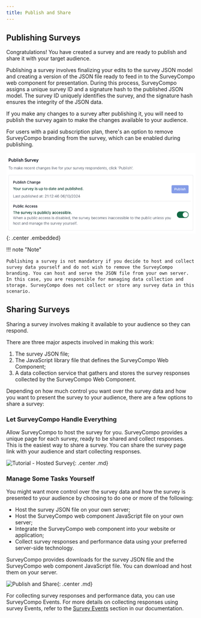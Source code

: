 ```yaml
---
title: Publish and Share
---
```


## Publishing Surveys

Congratulations! You have created a survey and are ready to publish and share it with your target audience.

Publishing a survey involves finalizing your edits to the survey JSON model and creating a version of the JSON file ready to feed in to the SurveyCompo web component for presentation. During this process, SurveyCompo assigns a unique survey ID and a signature hash to the published JSON model. The survey ID uniquely identifies the survey, and the signature hash ensures the integrity of the JSON data.

If you make any changes to a survey after publishing it, you will need to publish the survey again to make the changes available to your audience.

For users with a paid subscription plan, there's an option to remove SurveyCompo branding from the survey, which can be enabled during publishing.

![Tutorial - Publishing](../assets/images/tutorial-publish.png){: .center .embedded}

!!! note "Note"

    Publishing a survey is not mandatory if you decide to host and collect survey data yourself and do not wish to remove the SurveyCompo branding. You can host and serve the JSON file from your own server. In this case, you are responsible for managing data collection and storage. SurveyCompo does not collect or store any survey data in this scenario.

## Sharing Surveys

Sharing a survey involves making it available to your audience so they can respond.

There are three major aspects involved in making this work:

1. The survey JSON file;
1. The JavaScript library file that defines the SurveyCompo Web Component;
1. A data collection service that gathers and stores the survey responses collected by the SurveyCompo Web Component.

Depending on how much control you want over the survey data and how you want to present the survey to your audience, there are a few options to share a survey:

### Let SurveyCompo Handle Everything

Allow SurveyCompo to host the survey for you. SurveyCompo provides a unique page for each survey, ready to be shared and collect responses. This is the easiest way to share a survey. You can share the survey page link with your audience and start collecting responses.

![Tutorial - Hosted Survey](../assets/images/tutorial-hosted.png){: .center .md}

### Manage Some Tasks Yourself

You might want more control over the survey data and how the survey is presented to your audience by choosing to do one or more of the following:

- Host the survey JSON file on your own server;
- Host the SurveyCompo web component JavaScript file on your own server;
- Integrate the SurveyCompo web component into your website or application;
- Collect survey responses and performance data using your preferred server-side technology.

SurveyCompo provides downloads for the survey JSON file and the SurveyCompo web component JavaScript file. You can download and host them on your server.

![Publish and Share](../assets/images/tutorial-selfhosting.png){: .center .md}

For collecting survey responses and performance data, you can use SurveyCompo Events.
For more details on collecting responses using survey Events, refer to the [Survey Events](/integration/#events) section in our documentation.
